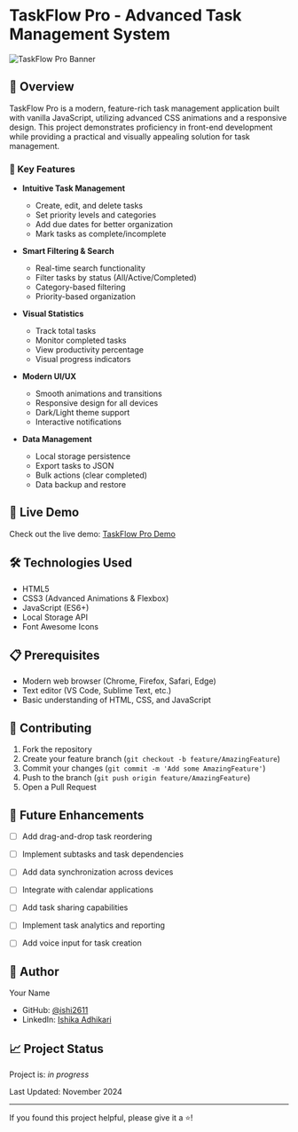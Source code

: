 # TaskFlow Pro - Advanced Task Management System

![TaskFlow Pro Banner](https://github.com/ishika-adhikari/final/blob/main/taskflow-banner.png?raw=true)


## 🌟 Overview

TaskFlow Pro is a modern, feature-rich task management application built with vanilla JavaScript, utilizing advanced CSS animations and a responsive design. This project demonstrates proficiency in front-end development while providing a practical and visually appealing solution for task management.

### 🎯 Key Features

- **Intuitive Task Management**
  - Create, edit, and delete tasks
  - Set priority levels and categories
  - Add due dates for better organization
  - Mark tasks as complete/incomplete

- **Smart Filtering & Search**
  - Real-time search functionality
  - Filter tasks by status (All/Active/Completed)
  - Category-based filtering
  - Priority-based organization

- **Visual Statistics**
  - Track total tasks
  - Monitor completed tasks
  - View productivity percentage
  - Visual progress indicators

- **Modern UI/UX**
  - Smooth animations and transitions
  - Responsive design for all devices
  - Dark/Light theme support
  - Interactive notifications

- **Data Management**
  - Local storage persistence
  - Export tasks to JSON
  - Bulk actions (clear completed)
  - Data backup and restore

## 🚀 Live Demo

Check out the live demo: [TaskFlow Pro Demo](your-demo-link-here)

## 🛠️ Technologies Used

- HTML5
- CSS3 (Advanced Animations & Flexbox)
- JavaScript (ES6+)
- Local Storage API
- Font Awesome Icons

## 📋 Prerequisites

- Modern web browser (Chrome, Firefox, Safari, Edge)
- Text editor (VS Code, Sublime Text, etc.)
- Basic understanding of HTML, CSS, and JavaScript

## 🤝 Contributing

1. Fork the repository
2. Create your feature branch (`git checkout -b feature/AmazingFeature`)
3. Commit your changes (`git commit -m 'Add some AmazingFeature'`)
4. Push to the branch (`git push origin feature/AmazingFeature`)
5. Open a Pull Request

## 📝 Future Enhancements

- [ ] Add drag-and-drop task reordering
- [ ] Implement subtasks and task dependencies
- [ ] Add data synchronization across devices
- [ ] Integrate with calendar applications
- [ ] Add task sharing capabilities
- [ ] Implement task analytics and reporting
- [ ] Add voice input for task creation


## 👤 Author

Your Name
- GitHub: [@ishi2611]((https://github.com/ishi2611))
- LinkedIn: [Ishika Adhikari](www.linkedin.com/in/ishika-adhikari-48222924b)

## 📈 Project Status

Project is: _in progress_

Last Updated: November 2024

---

If you found this project helpful, please give it a ⭐️!
